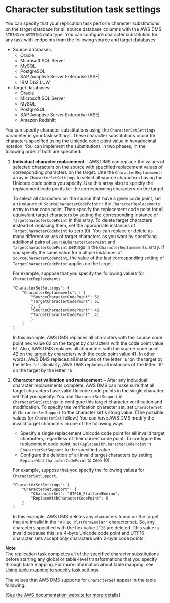 # Character substitution task settings<a name="CHAP_Tasks.CustomizingTasks.TaskSettings.CharacterSubstitution"></a>

You can specify that your replication task perform character substitutions on the target database for all source database columns with the AWS DMS `STRING` or `WSTRING` data type\. You can configure character substitution for any task with endpoints from the following source and target databases:
+ Source databases:
  + Oracle
  + Microsoft SQL Server
  + MySQL
  + PostgreSQL
  + SAP Adaptive Server Enterprise \(ASE\)
  + IBM Db2 LUW
+ Target databases:
  + Oracle
  + Microsoft SQL Server
  + MySQL
  + PostgreSQL
  + SAP Adaptive Server Enterprise \(ASE\)
  + Amazon Redshift

You can specify character substitutions using the `CharacterSetSettings` parameter in your task settings\. These character substitutions occur for characters specified using the Unicode code point value in hexadecimal notation\. You can implement the substitutions in two phases, in the following order if both are specified:

1. **Individual character replacement** – AWS DMS can replace the values of selected characters on the source with specified replacement values of corresponding characters on the target\. Use the `CharacterReplacements` array in `CharacterSetSettings` to select all source characters having the Unicode code points you specify\. Use this array also to specify the replacement code points for the corresponding characters on the target\. 

   To select all characters on the source that have a given code point, set an instance of `SourceCharacterCodePoint` in the `CharacterReplacements` array to that code point\. Then specify the replacement code point for all equivalent target characters by setting the corresponding instance of `TargetCharacterCodePoint` in this array\. To delete target characters instead of replacing them, set the appropriate instances of `TargetCharacterCodePoint` to zero \(0\)\. You can replace or delete as many different values of target characters as you want by specifying additional pairs of `SourceCharacterCodePoint` and `TargetCharacterCodePoint` settings in the `CharacterReplacements` array\. If you specify the same value for multiple instances of `SourceCharacterCodePoint`, the value of the last corresponding setting of `TargetCharacterCodePoint` applies on the target\.

   For example, suppose that you specify the following values for `CharacterReplacements`\.

   ```
   "CharacterSetSettings": {
       "CharacterReplacements": [ {
           "SourceCharacterCodePoint": 62,
           "TargetCharacterCodePoint": 61
           }, {
           "SourceCharacterCodePoint": 42,
           "TargetCharacterCodePoint": 41
           }
       ]
   }
   ```

   In this example, AWS DMS replaces all characters with the source code point hex value 62 on the target by characters with the code point value 61\. Also, AWS DMS replaces all characters with the source code point 42 on the target by characters with the code point value 41\. In other words, AWS DMS replaces all instances of the letter `'b'`on the target by the letter `'a'`\. Similarly, AWS DMS replaces all instances of the letter `'B'` on the target by the letter `'A'`\.

1. **Character set validation and replacement** – After any individual character replacements complete, AWS DMS can make sure that all target characters have valid Unicode code points in the single character set that you specify\. You use `CharacterSetSupport` in `CharacterSetSettings` to configure this target character verification and modification\. To specify the verification character set, set `CharacterSet` in `CharacterSetSupport` to the character set's string value\. \(The possible values for `CharacterSet` follow\.\) You can have AWS DMS modify the invalid target characters in one of the following ways:
   + Specify a single replacement Unicode code point for all invalid target characters, regardless of their current code point\. To configure this replacement code point, set `ReplaceWithCharacterCodePoint` in `CharacterSetSupport` to the specified value\.
   + Configure the deletion of all invalid target characters by setting `ReplaceWithCharacterCodePoint` to zero \(0\)\.

   For example, suppose that you specify the following values for `CharacterSetSupport`\.

   ```
   "CharacterSetSettings": {
       "CharacterSetSupport": {
           "CharacterSet": "UTF16_PlatformEndian",
           "ReplaceWithCharacterCodePoint": 0
       }
   }
   ```

   In this example, AWS DMS deletes any characters found on the target that are invalid in the `"UTF16_PlatformEndian"` character set\. So, any characters specified with the hex value `2FB6` are deleted\. This value is invalid because this is a 4\-byte Unicode code point and UTF16 character sets accept only characters with 2\-byte code points\.

**Note**  
The replication task completes all of the specified character substitutions before starting any global or table\-level transformations that you specify through table mapping\. For more information about table mapping, see [Using table mapping to specify task settings](CHAP_Tasks.CustomizingTasks.TableMapping.md)\.

The values that AWS DMS supports for `CharacterSet` appear in the table following\.

[\[See the AWS documentation website for more details\]](http://docs.aws.amazon.com/dms/latest/userguide/CHAP_Tasks.CustomizingTasks.TaskSettings.CharacterSubstitution.html)